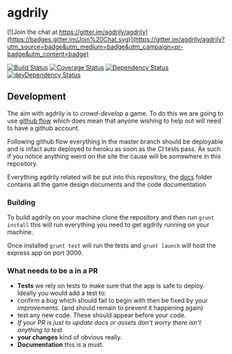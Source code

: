 # agdrily

[![Join the chat at https://gitter.im/agdrily/agdrily](https://badges.gitter.im/Join%20Chat.svg)](https://gitter.im/agdrily/agdrily?utm_source=badge&utm_medium=badge&utm_campaign=pr-badge&utm_content=badge)

[![Build Status](https://travis-ci.org/agdrily/agdrily.svg?branch=master)](https://travis-ci.org/agdrily/agdrily) [![Coverage Status](https://coveralls.io/repos/agdrily/agdrily/badge.svg)](https://coveralls.io/r/agdrily/agdrily) [![Dependency Status](https://david-dm.org/agdrily/agdrily.svg)](https://david-dm.org/agdrily/agdrily) [![devDependency Status](https://david-dm.org/agdrily/agdrily/dev-status.svg)](https://david-dm.org/agdrily/agdrily#info=devDependencies)

## Development

The aim with agdrily is to _crowd-develop_ a game. To do this we are going to use [github flow](https://guides.github.com/introduction/flow/) which does mean that anyone wishing to help out will need to have a github account.

Following github flow everything in the master branch should be deployable and is infact auto deployed to heroku as soon as the CI tests pass. As such if you notice anything weird on the site the cause will be somewhere in this repository.

Everything agdrily related will be put into this repository, the [docs](/docs) folder contains all the game design documents and the code documentation

### Building

To build agdrily on your machine clone the repository and then run `grunt install` this will run everything you need to get agdrily running on your machine.

Once installed `grunt test` will run the tests and `grunt launch` will host the express app on port 3000.

### What needs to be a in a PR

 - __Tests__ we rely on tests to make sure that the app is safe to deploy. Ideally you would add a test to:
  - confirm a bug which should fail to begin with then be fixed by your improvements. (and should remain to prevent it happening again)
  - test any new code. These should appear before your code.
  - _If your PR is just to update docs or assets don't worry there isn't anything to test_
 - __your changes__ kind of obvious really.
 - __Documentation__ this is a must.
